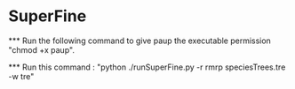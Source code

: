 # SuperFine

*** Run the following command to give paup the executable permission
  "chmod +x paup".  


*** Run this command : "python ./runSuperFine.py -r rmrp speciesTrees.tre -w tre"